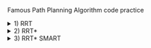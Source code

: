 Famous Path Planning Algorithm code practice

<details>
<summary>1) RRT</summary>

```
 - pseudocode
   - Define Obstacle, Map, Goal, Initial Position
   - Node has 2 property( position, parent )
   - Node List = [Init node in initial Position]
   - Finished = False
   - While Not Finished:
     - Random pt gen
     - Find Nearest Node
     - Make New node
     - If Not Collision
       - Append New node to Node List
       - If Goal Region
         - Finished = True
         - Path Generation 
```
</details>

<details>
<summary>2) RRT* </summary>

(\*) means the difference between RRT and RRT*
```
 - pseudocode
   - Define Obstacle, Map, Goal, Initial Position
   - Node has 2 property( position, parent )
   - Node List = [Init node in initial Position]
   - Finished = False
   - While Not Finished:
     - Random pt gen
     - Find Nearest Node
     - Make New node
     - If Not Collision
       - Append New node to Node List
       - (*)Find Neighbor
       - (*)If Neighbor
          - (*)Update Parent of new node through evaluation Neighbor nodes
          - (*)Update Parent of neighbor node from original to new node (If it's shorter) --> Rewire
       - If Goal Region
         - Finished = True
         - Path Generation 
```
</details>

<details>
<summary>3) RRT* SMART </summary>

(\*) means the difference between RRT* and RRT* SMART
```
 - pseudocode
   - Define Obstacle, Map, Goal, Initial Position
   - Node has 2 property( position, parent )
   - Node List = [Init node in initial Position]
   - Finished = False
   - While Not Finished:
     - Random pt gen
     - Find Nearest Node
     - Make New node
     - If Not Collision
       - Append New node to Node List
       - Find Neighbor
       - If Neighbor
          - Update Parent of new node through evaluation Neighbor nodes
          - Update Parent of neighbor node from original to new node (If it's shorter) --> Rewire
       - If Goal Region
         - Finished = True
         - Path Generation
   - (*) Path shorten (If node in path can be deleted and new edge has no collision with obstacle, then delete node, and Iterate until no node can be deleted)
```
</details>
